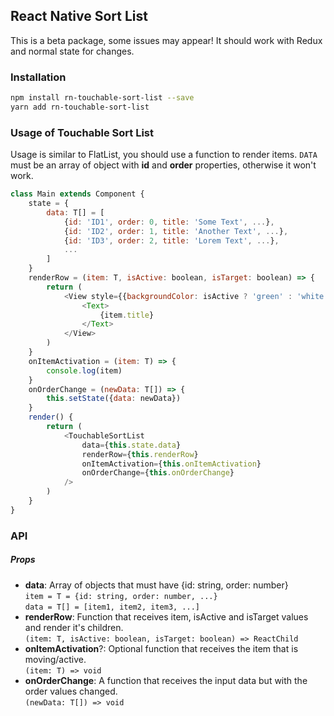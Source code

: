## React Native Sort List

This is a beta package, some issues may appear!
It should work with Redux and normal state for changes.

### Installation

```sh
npm install rn-touchable-sort-list --save
yarn add rn-touchable-sort-list
```

### Usage of Touchable Sort List

Usage is similar to FlatList, you should use a function to render items.
`DATA` must be an array of object with **id** and **order** properties, otherwise it won't work.

```js
class Main extends Component {
    state = {
        data: T[] = [
            {id: 'ID1', order: 0, title: 'Some Text', ...},
            {id: 'ID2', order: 1, title: 'Another Text', ...},
            {id: 'ID3', order: 2, title: 'Lorem Text', ...},
            ...
        ]
    }
    renderRow = (item: T, isActive: boolean, isTarget: boolean) => {
        return (
            <View style={{backgroundColor: isActive ? 'green' : 'white'}}>
                <Text>
                    {item.title}
                </Text>
            </View>
        )
    }
    onItemActivation = (item: T) => {
        console.log(item)
    }
    onOrderChange = (newData: T[]) => {
        this.setState({data: newData})
    }
	render() {
		return (
			<TouchableSortList
				data={this.state.data}
				renderRow={this.renderRow}
				onItemActivation={this.onItemActivation}
				onOrderChange={this.onOrderChange}
			/>
		)
	}
}
```

### API

##### Props

- **data**: Array of objects that must have {id: string, order: number}  
  `item = T = {id: string, order: number, ...}`  
  `data = T[] = [item1, item2, item3, ...]`
- **renderRow**: Function that receives item, isActive and isTarget values and render it's children.  
  `(item: T, isActive: boolean, isTarget: boolean) => ReactChild`
- **onItemActivation**?: Optional function that receives the item that is moving/active.  
  `(item: T) => void`
- **onOrderChange**: A function that receives the input data but with the order values changed.  
  `(newData: T[]) => void`
